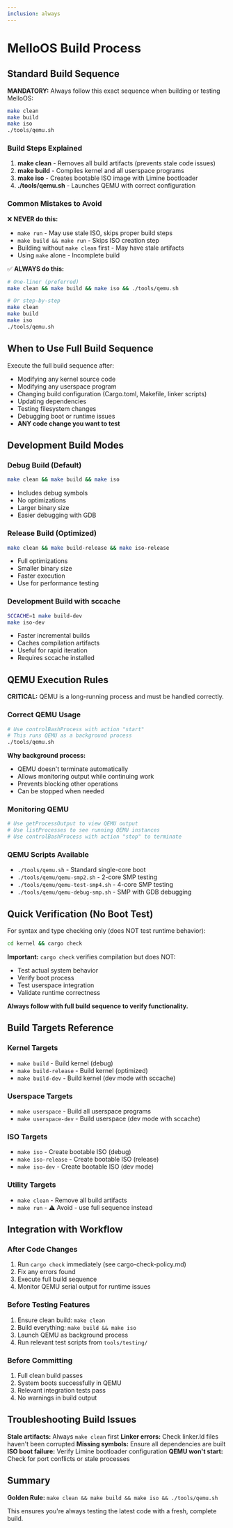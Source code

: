 ```yaml
---
inclusion: always
---
```


# MelloOS Build Process

## Standard Build Sequence

**MANDATORY:** Always follow this exact sequence when building or testing MelloOS:

```bash
make clean
make build
make iso
./tools/qemu.sh
```

### Build Steps Explained

1. **make clean** - Removes all build artifacts (prevents stale code issues)
2. **make build** - Compiles kernel and all userspace programs
3. **make iso** - Creates bootable ISO image with Limine bootloader
4. **./tools/qemu.sh** - Launches QEMU with correct configuration

### Common Mistakes to Avoid

❌ **NEVER do this:**
- `make run` - May use stale ISO, skips proper build steps
- `make build && make run` - Skips ISO creation step
- Building without `make clean` first - May have stale artifacts
- Using `make` alone - Incomplete build

✅ **ALWAYS do this:**
```bash
# One-liner (preferred)
make clean && make build && make iso && ./tools/qemu.sh

# Or step-by-step
make clean
make build
make iso
./tools/qemu.sh
```

## When to Use Full Build Sequence

Execute the full build sequence after:
- Modifying any kernel source code
- Modifying any userspace program
- Changing build configuration (Cargo.toml, Makefile, linker scripts)
- Updating dependencies
- Testing filesystem changes
- Debugging boot or runtime issues
- **ANY code change you want to test**

## Development Build Modes

### Debug Build (Default)
```bash
make clean && make build && make iso
```
- Includes debug symbols
- No optimizations
- Larger binary size
- Easier debugging with GDB

### Release Build (Optimized)
```bash
make clean && make build-release && make iso-release
```
- Full optimizations
- Smaller binary size
- Faster execution
- Use for performance testing

### Development Build with sccache
```bash
SCCACHE=1 make build-dev
make iso-dev
```
- Faster incremental builds
- Caches compilation artifacts
- Useful for rapid iteration
- Requires sccache installed

## QEMU Execution Rules

**CRITICAL:** QEMU is a long-running process and must be handled correctly.

### Correct QEMU Usage

```bash
# Use controlBashProcess with action "start"
# This runs QEMU as a background process
./tools/qemu.sh
```

**Why background process:**
- QEMU doesn't terminate automatically
- Allows monitoring output while continuing work
- Prevents blocking other operations
- Can be stopped when needed

### Monitoring QEMU

```bash
# Use getProcessOutput to view QEMU output
# Use listProcesses to see running QEMU instances
# Use controlBashProcess with action "stop" to terminate
```

### QEMU Scripts Available

- `./tools/qemu.sh` - Standard single-core boot
- `./tools/qemu/qemu-smp2.sh` - 2-core SMP testing
- `./tools/qemu/qemu-test-smp4.sh` - 4-core SMP testing
- `./tools/qemu/qemu-debug-smp.sh` - SMP with GDB debugging

## Quick Verification (No Boot Test)

For syntax and type checking only (does NOT test runtime behavior):

```bash
cd kernel && cargo check
```

**Important:** `cargo check` verifies compilation but does NOT:
- Test actual system behavior
- Verify boot process
- Test userspace integration
- Validate runtime correctness

**Always follow with full build sequence to verify functionality.**

## Build Targets Reference

### Kernel Targets
- `make build` - Build kernel (debug)
- `make build-release` - Build kernel (optimized)
- `make build-dev` - Build kernel (dev mode with sccache)

### Userspace Targets
- `make userspace` - Build all userspace programs
- `make userspace-dev` - Build userspace (dev mode with sccache)

### ISO Targets
- `make iso` - Create bootable ISO (debug)
- `make iso-release` - Create bootable ISO (release)
- `make iso-dev` - Create bootable ISO (dev mode)

### Utility Targets
- `make clean` - Remove all build artifacts
- `make run` - ⚠️ Avoid - use full sequence instead

## Integration with Workflow

### After Code Changes
1. Run `cargo check` immediately (see cargo-check-policy.md)
2. Fix any errors found
3. Execute full build sequence
4. Monitor QEMU serial output for runtime issues

### Before Testing Features
1. Ensure clean build: `make clean`
2. Build everything: `make build && make iso`
3. Launch QEMU as background process
4. Run relevant test scripts from `tools/testing/`

### Before Committing
1. Full clean build passes
2. System boots successfully in QEMU
3. Relevant integration tests pass
4. No warnings in build output

## Troubleshooting Build Issues

**Stale artifacts:** Always `make clean` first
**Linker errors:** Check linker.ld files haven't been corrupted
**Missing symbols:** Ensure all dependencies are built
**ISO boot failure:** Verify Limine bootloader configuration
**QEMU won't start:** Check for port conflicts or stale processes

## Summary

**Golden Rule:** `make clean && make build && make iso && ./tools/qemu.sh`

This ensures you're always testing the latest code with a fresh, complete build.